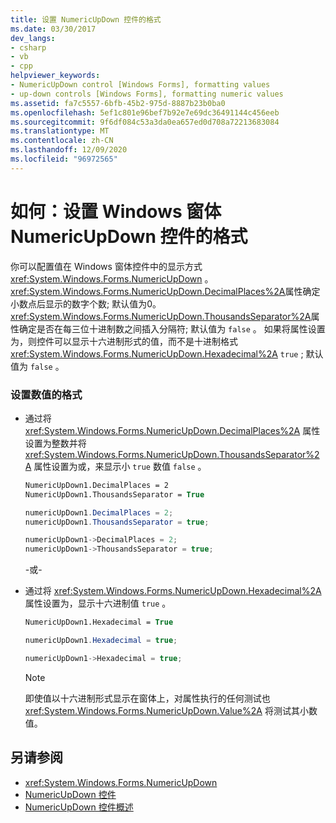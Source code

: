 ```yaml
---
title: 设置 NumericUpDown 控件的格式
ms.date: 03/30/2017
dev_langs:
- csharp
- vb
- cpp
helpviewer_keywords:
- NumericUpDown control [Windows Forms], formatting values
- up-down controls [Windows Forms], formatting numeric values
ms.assetid: fa7c5557-6bfb-45b2-975d-8887b23b0ba0
ms.openlocfilehash: 5ef1c801e96bef7b92e7e69dc36491144c456eeb
ms.sourcegitcommit: 9f6df084c53a3da0ea657ed0d708a72213683084
ms.translationtype: MT
ms.contentlocale: zh-CN
ms.lasthandoff: 12/09/2020
ms.locfileid: "96972565"
---
```

# <a name="how-to-set-the-format-for-the-windows-forms-numericupdown-control"></a>如何：设置 Windows 窗体 NumericUpDown 控件的格式
你可以配置值在 Windows 窗体控件中的显示方式 <xref:System.Windows.Forms.NumericUpDown> 。 <xref:System.Windows.Forms.NumericUpDown.DecimalPlaces%2A>属性确定小数点后显示的数字个数; 默认值为0。 <xref:System.Windows.Forms.NumericUpDown.ThousandsSeparator%2A>属性确定是否在每三位十进制数之间插入分隔符; 默认值为 `false` 。 如果将属性设置为，则控件可以显示十六进制形式的值，而不是十进制格式 <xref:System.Windows.Forms.NumericUpDown.Hexadecimal%2A> `true` ; 默认值为 `false` 。  
  
### <a name="to-format-the-numeric-value"></a>设置数值的格式  
  
- 通过将 <xref:System.Windows.Forms.NumericUpDown.DecimalPlaces%2A> 属性设置为整数并将 <xref:System.Windows.Forms.NumericUpDown.ThousandsSeparator%2A> 属性设置为或，来显示小 `true` 数值 `false` 。  
  
    ```vb  
    NumericUpDown1.DecimalPlaces = 2  
    NumericUpDown1.ThousandsSeparator = True  
    ```  
  
    ```csharp  
    numericUpDown1.DecimalPlaces = 2;  
    numericUpDown1.ThousandsSeparator = true;  
    ```  
  
    ```cpp  
    numericUpDown1->DecimalPlaces = 2;  
    numericUpDown1->ThousandsSeparator = true;  
    ```  
  
     -或-  
  
- 通过将 <xref:System.Windows.Forms.NumericUpDown.Hexadecimal%2A> 属性设置为，显示十六进制值 `true` 。  
  
    ```vb  
    NumericUpDown1.Hexadecimal = True  
    ```  
  
    ```csharp  
    numericUpDown1.Hexadecimal = true;  
    ```  
  
    ```cpp  
    numericUpDown1->Hexadecimal = true;  
    ```  
  
    > [!NOTE]
    > 即使值以十六进制形式显示在窗体上，对属性执行的任何测试也 <xref:System.Windows.Forms.NumericUpDown.Value%2A> 将测试其小数值。  
  
## <a name="see-also"></a>另请参阅

- <xref:System.Windows.Forms.NumericUpDown>
- [NumericUpDown 控件](numericupdown-control-windows-forms.md)
- [NumericUpDown 控件概述](numericupdown-control-overview-windows-forms.md)
